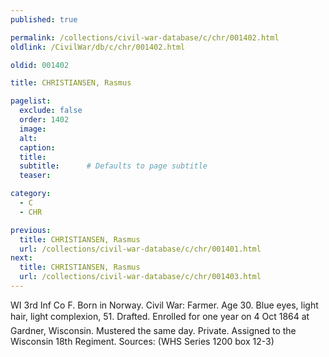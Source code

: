 ```yaml
---
published: true

permalink: /collections/civil-war-database/c/chr/001402.html
oldlink: /CivilWar/db/c/chr/001402.html

oldid: 001402

title: CHRISTIANSEN, Rasmus

pagelist:
  exclude: false
  order: 1402
  image: 
  alt:
  caption:
  title:
  subtitle:      # Defaults to page subtitle
  teaser:

category: 
  - C 
  - CHR

previous:
  title: CHRISTIANSEN, Rasmus
  url: /collections/civil-war-database/c/chr/001401.html  
next:
  title: CHRISTIANSEN, Rasmus
  url: /collections/civil-war-database/c/chr/001403.html   
---
```

WI 3rd Inf Co F. Born in Norway. Civil War: Farmer. Age 30. Blue eyes, light hair, light complexion, 5&#146;1&#148;. Drafted. Enrolled for one year on 4 Oct 1864 at Gardner, Wisconsin. Mustered the same day. Private. Assigned to the Wisconsin 18th Regiment. Sources: (WHS Series 1200 box 12-3)